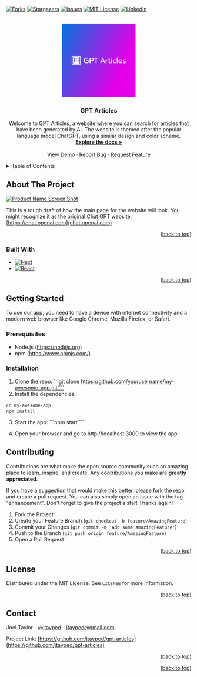 <a name="readme-top"></a>

<!-- PROJECT SHIELDS -->
<!--
*** I'm using markdown "reference style" links for readability.
*** Reference links are enclosed in brackets [ ] instead of parentheses ( ).
*** See the bottom of this document for the declaration of the reference variables
*** for contributors-url, forks-url, etc. This is an optional, concise syntax you may use.
*** https://www.markdownguide.org/basic-syntax/#reference-style-links
-->

[![Forks][forks-shield]][forks-url]
[![Stargazers][stars-shield]][stars-url]
[![Issues][issues-shield]][issues-url]
[![MIT License][license-shield]][license-url]
[![LinkedIn][linkedin-shield]][linkedin-url]

<!-- PROJECT LOGO -->
<br />
<div align="center">
  <a href="https://github.com/jtayped/gpt-articles">
    <img src="https://github.com/jtayped/gpt-articles/raw/4174ab0960b41a102b5a7520288113b8e34362a2/images/profile.png" alt="Logo" width="200" height="200">
  </a>

<h3 align="center">GPT Articles</h3>

  <p align="center">
Welcome to GPT Articles, a website where you can search for articles that have been generated by AI. The website is themed after the popular language model ChatGPT, using a similar design and color scheme.
    <br />
    <a href="https://github.com/jtayped/gpt-articles"><strong>Explore the docs »</strong></a>
    <br />
    <br />
    <a href="https://github.com/jtayped/gpt-articles">View Demo</a>
    ·
    <a href="https://github.com/jtayped/gpt-articles/issues">Report Bug</a>
    ·
    <a href="https://github.com/jtayped/gpt-articles/issues">Request Feature</a>
  </p>
</div>

<!-- TABLE OF CONTENTS -->
<details>
  <summary>Table of Contents</summary>
  <ol>
    <li>
      <a href="#about-the-project">About The Project</a>
      <ul>
        <li><a href="#built-with">Built With</a></li>
      </ul>
    </li>
    <li>
      <a href="#getting-started">Getting Started</a>
      <ul>
        <li><a href="#prerequisites">Prerequisites</a></li>
        <li><a href="#installation">Installation</a></li>
      </ul>
    </li>
    <li><a href="#contributing">Contributing</a></li>
    <li><a href="#license">License</a></li>
    <li><a href="#contact">Contact</a></li>
  </ol>
</details>

<!-- ABOUT THE PROJECT -->

## About The Project

[![Product Name Screen Shot][product-idea]](https://example.com)

This is a rough draft of how the main page for the website will look. You might recognize it as the original Chat GPT website: [https://chat.openai.com](chat.openai.com)

<p align="right">(<a href="#readme-top">back to top</a>)</p>

### Built With

- [![Next][Next.js]][Next-url]
- [![React][React.js]][React-url]

<p align="right">(<a href="#readme-top">back to top</a>)</p>

<!-- GETTING STARTED -->

## Getting Started

To use our app, you need to have a device with internet connectivity and a modern web browser like Google Chrome, Mozilla Firefox, or Safari.

### Prerequisites

- Node.js (https://nodejs.org)
- npm (https://www.npmjs.com/)

### Installation

1. Clone the repo:
   ```git clone https://github.com/yourusername/my-awesome-app.git````
2. Install the dependencies:

```
cd my-awesome-app
npm install
```

3. Start the app:
   ```npm start````

4. Open your browser and go to http://localhost:3000 to view the app.

## Contributing

Contributions are what make the open source community such an amazing place to learn, inspire, and create. Any contributions you make are **greatly appreciated**.

If you have a suggestion that would make this better, please fork the repo and create a pull request. You can also simply open an issue with the tag "enhancement".
Don't forget to give the project a star! Thanks again!

1. Fork the Project
2. Create your Feature Branch (`git checkout -b feature/AmazingFeature`)
3. Commit your Changes (`git commit -m 'Add some AmazingFeature'`)
4. Push to the Branch (`git push origin feature/AmazingFeature`)
5. Open a Pull Request

<p align="right">(<a href="#readme-top">back to top</a>)</p>

<!-- LICENSE -->

## License

Distributed under the MIT License. See `LICENSE` for more information.

<p align="right">(<a href="#readme-top">back to top</a>)</p>

<!-- CONTACT -->

## Contact

Joel Taylor - [@jtayped](https://www.instagram.com/jtayped_/) - jtayped@gmail.com

Project Link: [https://github.com/jtayped/gpt-articles](https://github.com/jtayped/gpt-articles)

<p align="right">(<a href="#readme-top">back to top</a>)</p>

<p align="right">(<a href="#readme-top">back to top</a>)</p>

<!-- MARKDOWN LINKS & IMAGES -->
<!-- https://www.markdownguide.org/basic-syntax/#reference-style-links -->

[forks-shield]: https://img.shields.io/github/forks/jtayped/gpt-articles.svg?style=for-the-badge
[forks-url]: https://github.com/jtayped/gpt-articles/network/members
[stars-shield]: https://img.shields.io/github/stars/jtayped/gpt-articles.svg?style=for-the-badge
[stars-url]: https://github.com/jtayped/gpt-articles/stargazers
[issues-shield]: https://img.shields.io/github/issues/jtayped/gpt-articles.svg?style=for-the-badge
[issues-url]: https://github.com/jtayped/gpt-articles/issues
[license-shield]: https://img.shields.io/github/license/jtayped/gpt-articles.svg?style=for-the-badge
[license-url]: https://github.com/jtayped/gpt-articles/blob/master/LICENSE
[linkedin-shield]: https://img.shields.io/badge/-LinkedIn-black.svg?style=for-the-badge&logo=linkedin&colorB=555
[linkedin-url]: https://www.linkedin.com/in/joel-taylor-065bb8263/
[product-idea]: images/screenshot.png
[profile-picture]: images/profile.png
[Next.js]: https://img.shields.io/badge/next.js-000000?style=for-the-badge&logo=nextdotjs&logoColor=white
[Next-url]: https://nextjs.org/
[React.js]: https://img.shields.io/badge/React-20232A?style=for-the-badge&logo=react&logoColor=61DAFB
[React-url]: https://reactjs.org/
